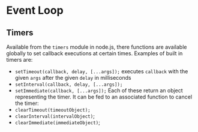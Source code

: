 # Event Loop



## Timers

Available from the `timers` module in node.js, there functions are available globally to set callback executions at certain times. Examples of built in timers are:
- `setTimeout(callback, delay, [...args]);` executes `callback` with the given `args` after the given `delay` in milliseconds 
- `setInterval(callback, delay, [...args]);`
- `setImmediate(callback, [...args]);`
Each of these return an object representing the timer. It can be fed to an associated function to cancel the timer:
- `clearTimeout(timeoutObject);`
- `clearInterval(intervalObject)`;
- `clearImmediate(immediateObject)`;
